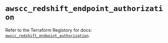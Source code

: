 # `awscc_redshift_endpoint_authorization`

Refer to the Terraform Registory for docs: [`awscc_redshift_endpoint_authorization`](https://registry.terraform.io/providers/hashicorp/awscc/0.70.0/docs/resources/redshift_endpoint_authorization).

